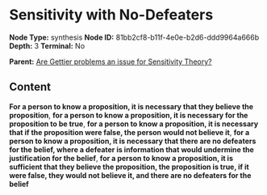 # Sensitivity with No-Defeaters

**Node Type:** synthesis
**Node ID:** 81bb2cf8-b11f-4e0e-b2d6-ddd9964a666b
**Depth:** 3
**Terminal:** No

**Parent:** [Are Gettier problems an issue for Sensitivity Theory?](are-gettier-problems-an-issue-for-sensitivity-theory.md)

## Content

**For a person to know a proposition, it is necessary that they believe the proposition**, **for a person to know a proposition, it is necessary for the proposition to be true**, **for a person to know a proposition, it is necessary that if the proposition were false, the person would not believe it**, **for a person to know a proposition, it is necessary that there are no defeaters for the belief, where a defeater is information that would undermine the justification for the belief**, **for a person to know a proposition, it is sufficient that they believe the proposition, the proposition is true, if it were false, they would not believe it, and there are no defeaters for the belief**

